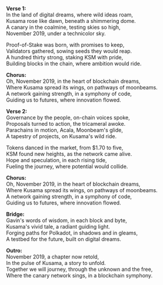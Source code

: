 **Verse 1:**  
In the land of digital dreams, where wild ideas roam,  
Kusama rose like dawn, beneath a shimmering dome.  
A canary in the coalmine, testing skies so high,  
November 2019, under a technicolor sky.  

Proof-of-Stake was born, with promises to keep,  
Validators gathered, sowing seeds they would reap.  
A hundred thirty strong, staking KSM with pride,  
Building blocks in the chain, where ambition would ride.

**Chorus:**  
Oh, November 2019, in the heart of blockchain dreams,  
Where Kusama spread its wings, on pathways of moonbeams.  
A network gaining strength, in a symphony of code,  
Guiding us to futures, where innovation flowed.  

**Verse 2:**  
Governance by the people, on-chain voices spoke,  
Proposals turned to action, the tricameral awoke.  
Parachains in motion, Acala, Moonbeam's glide,  
A tapestry of projects, on Kusama's wild ride.  

Tokens danced in the market, from $1.70 to five,  
KSM found new heights, as the network came alive.  
Hope and speculation, in each rising tide,  
Fueling the journey, where potential would collide.

**Chorus:**  
Oh, November 2019, in the heart of blockchain dreams,  
Where Kusama spread its wings, on pathways of moonbeams.  
A network gaining strength, in a symphony of code,  
Guiding us to futures, where innovation flowed.  

**Bridge:**  
Gavin's words of wisdom, in each block and byte,  
Kusama's vivid tale, a radiant guiding light.  
Forging paths for Polkadot, in shadows and in gleams,  
A testbed for the future, built on digital dreams.

**Outro:**  
November 2019, a chapter now retold,  
In the pulse of Kusama, a story to unfold.  
Together we will journey, through the unknown and the free,  
Where the canary network sings, in a blockchain symphony.